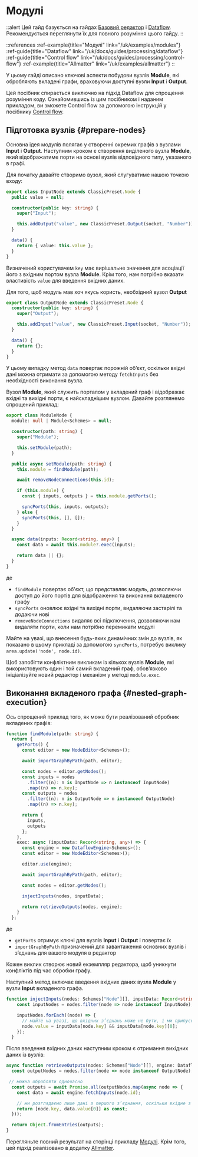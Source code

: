 # Модулі

::alert
Цей гайд базується на гайдах [Базовий редактор](/uk/docs/guides/basic) і [Dataflow](/uk/docs/guides/processing/dataflow). Рекомендується переглянути їх для повного розуміння цього гайду.
::

::references
:ref-example{title="Модулі" link="/uk/examples/modules"}
:ref-guide{title="Dataflow" link="/uk/docs/guides/processing/dataflow"}
:ref-guide{title="Control flow" link="/uk/docs/guides/processing/control-flow"}
:ref-example{title="Allmatter" link="/uk/examples/allmatter"}
::

У цьому гайді описано ключові аспекти побудови вузлів **Module**, які обробляють вкладені графи, враховуючи доступні вузли **Input** і **Output**.

Цей посібник спирається виключно на підхід Dataflow для спрощення розуміння коду. Ознайомившись із цим посібником і наданим прикладом, ви зможете Control flow за допомогою інструкцій у посібнику [Control flow](/uk/docs/guides/processing/control-flow).

## Підготовка вузлів {#prepare-nodes}

Основна ідея модулів полягає у створенні окремих графів з вузлами **Input** і **Output**. Наступним кроком є створення виділеного вузла **Module**, який відображатиме порти на основі вузлів відповідного типу, указаного в графі.

Для початку давайте створимо вузол, який слугуватиме нашою точкою входу:

```ts
export class InputNode extends ClassicPreset.Node {
  public value = null;

  constructor(public key: string) {
    super("Input");

    this.addOutput("value", new ClassicPreset.Output(socket, "Number"));
  }

  data() {
    return { value: this.value };
  }
}
```

Визначений користувачем `key` має вирішальне значення для асоціації його з вхідним портом вузла **Module**. Крім того, нам потрібно вказати властивість `value` для введення вхідних даних.

Для того, щоб модуль мав хоч якусь користь, необхідний вузол **Output**

```ts
export class OutputNode extends ClassicPreset.Node {
  constructor(public key: string) {
    super("Output");

    this.addInput("value", new ClassicPreset.Input(socket, "Number"));
  }

  data() {
    return {};
  }
}
```

У цьому випадку метод `data` повертає порожній об’єкт, оскільки вхідні дані можна отримати за допомогою методу `fetchInputs` без необхідності виконання вузла.

Вузол **Module**, який служить порталом у вкладений граф і відображає вхідні та вихідні порти, є найскладнішим вузлом. Давайте розглянемо спрощений приклад:

```ts
export class ModuleNode {
  module: null | Module<Schemes> = null;

  constructor(path: string) {
    super("Module");

    this.setModule(path);
  }

  public async setModule(path: string) {
    this.module = findModule(path);

    await removeNodeConnections(this.id);

    if (this.module) {
      const { inputs, outputs } = this.module.getPorts();

      syncPorts(this, inputs, outputs);
    } else {
      syncPorts(this, [], []);
    }
  }

  async data(inputs: Record<string, any>) {
    const data = await this.module?.exec(inputs);

    return data || {};
  }
}
```

де
- `findModule` повертає об'єкт, що представляє модуль, дозволяючи доступ до його портів для відображення та виконання вкладеного графу
- `syncPorts` оновлює вхідні та вихідні порти, видаляючи застарілі та додаючи нові
- `removeNodeConnections` видаляє всі підключення, дозволяючи нам видаляти порти, коли нам потрібно перемикати модулі

Майте на увазі, що внесення будь-яких динамічних змін до вузлів, як показано в цьому прикладі за допомогою `syncPorts`, потребує виклику `area.update('node', node.id)`.

Щоб запобігти конфліктним викликам із кількох вузлів **Module**, які використовують один і той самий вкладений граф, обов’язково ініціалізуйте новий редактор і механізм у методі `module.exec`.

## Виконання вкладеного графа {#nested-graph-execution}

Ось спрощений приклад того, як може бути реалізований обробник вкладених графів:

```ts
function findModule(path: string) {
  return {
    getPorts() {
      const editor = new NodeEditor<Schemes>();

      await importGraphByPath(path, editor);

      const nodes = editor.getNodes();
      const inputs = nodes
        .filter((n): n is InputNode => n instanceof InputNode)
        .map((n) => n.key);
      const outputs = nodes
        .filter((n): n is OutputNode => n instanceof OutputNode)
        .map((n) => n.key);

      return {
        inputs,
        outputs
      };
    },
    exec: async (inputData: Record<string, any>) => {
      const engine = new DataflowEngine<Schemes>();
      const editor = new NodeEditor<Schemes>();

      editor.use(engine);

      await importGraphByPath(path, editor);

      const nodes = editor.getNodes();

      injectInputs(nodes, inputData);

      return retrieveOutputs(nodes, engine);
    }
  };
```

де
- `getPorts` отримує ключі для вузлів **Input** і **Output** і повертає їх
- `importGraphByPath` призначений для завантаження основних вузлів і з’єднань для вашого модуля в редактор

Кожен виклик створює новий екземпляр редактора, щоб уникнути конфліктів під час обробки графу.

Наступний метод включає введення вхідних даних вузла **Module** у вузли **Input** вкладеного графа.

```ts
function injectInputs(nodes: Schemes["Node"][], inputData: Record<string, any>) {
    const inputNodes = nodes.filter(node => node instanceof InputNode);

    inputNodes.forEach((node) => {
      // майте на увазі, що вхідних з’єднань може не бути, і ми припускаємо, що можливе максимум одне з’єднання
      node.value = inputData[node.key] && inputData[node.key][0];
    });
  }
```

Після введення вхідних даних наступним кроком є отримання вихідних даних із вузлів:

```ts
async function retrieveOutputs(nodes: Schemes["Node"][], engine: DataflowEngine<Schemes>) {
  const outputNodes = nodes.filter(node => node instanceof OutputNode);

 // можна обробляти одночасно
  const outputs = await Promise.all(outputNodes.map(async node => {
    const data = await engine.fetchInputs(node.id);

    // ми розглядаємо лише дані з першого з’єднання, оскільки вхідне з’єднання може бути щонайбільше одне
    return [node.key, data.value[0]] as const;
  }));

  return Object.fromEntries(outputs);
}
```

Перегляньте повний результат на сторінці прикладу [Модулі](/uk/examples/modules). Крім того, цей підхід реалізовано в додатку [Allmatter](https://github.com/Ni55aN/allmatter).
